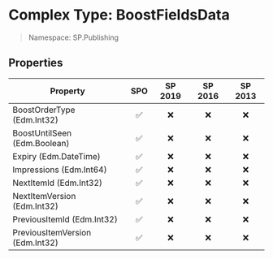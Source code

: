 # Complex Type: BoostFieldsData

> Namespace: SP.Publishing

## Properties

Property | SPO | SP 2019 | SP 2016 | SP 2013
----------|:---:|:-------:|:-------:|:-------:
BoostOrderType (Edm.Int32) | ✅ | ❌ | ❌ | ❌
BoostUntilSeen (Edm.Boolean) | ✅ | ❌ | ❌ | ❌
Expiry (Edm.DateTime) | ✅ | ❌ | ❌ | ❌
Impressions (Edm.Int64) | ✅ | ❌ | ❌ | ❌
NextItemId (Edm.Int32) | ✅ | ❌ | ❌ | ❌
NextItemVersion (Edm.Int32) | ✅ | ❌ | ❌ | ❌
PreviousItemId (Edm.Int32) | ✅ | ❌ | ❌ | ❌
PreviousItemVersion (Edm.Int32) | ✅ | ❌ | ❌ | ❌
